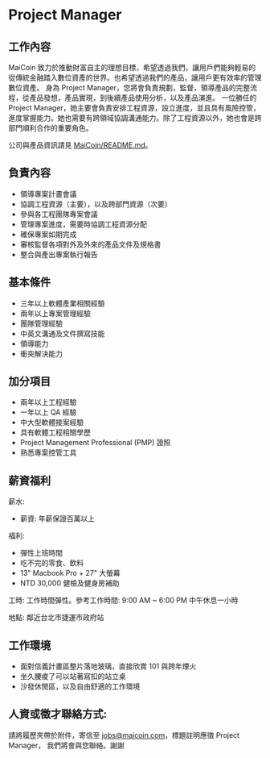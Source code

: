 # Project Manager

## 工作內容

MaiCoin 致力於推動財富自主的理想目標，希望透過我們，讓用戶們能夠輕易的從傳統金融踏入數位資產的世界。也希望透過我們的產品，讓用戶更有效率的管理數位資產。
身為 Project Manager，您將會負責規劃，監督，領導產品的完整流程，從產品發想，產品實現，到後續產品使用分析，以及產品演進。
一位勝任的 Project Manager，她主要會負責安排工程資源，設立進度，並且具有風險控管，進度掌握能力。她也需要有跨領域協調溝通能力。除了工程資源以外，她也會是跨部門順利合作的重要角色。

公司與產品資訊請見 [MaiCoin/README.md](README.md)。

## 負責內容

* 領導專案計畫會議
* 協調工程資源（主要），以及跨部門資源（次要）
* 參與各工程團隊專案會議
* 管理專案進度，需要時協調工程資源分配
* 確保專案如期完成
* 審核監督各項對外及外來的產品文件及規格書
* 整合與產出專案執行報告

## 基本條件

* 三年以上軟體產業相關經驗
* 兩年以上專案管理經驗
* 團隊管理經驗
* 中英文溝通及文件撰寫技能
* 領導能力
* 衝突解決能力

## 加分項目

* 兩年以上工程經驗
* 一年以上 QA 經驗
* 中大型軟體接案經驗
* 具有軟體工程相關學歷
* Project Management Professional (PMP) 證照
* 熟悉專案控管工具

## 薪資福利

薪水:

* 薪資: 年薪保證百萬以上

福利:

* 彈性上班時間
* 吃不完的零食、飲料
* 13" Macbook Pro + 27" 大螢幕
* NTD 30,000 健檢及健身房補助

工時: 工作時間彈性。參考工作時間: 9:00 AM ~ 6:00 PM 中午休息一小時

地點: 鄰近台北市捷運市政府站

## 工作環境

* 面對信義計畫區整片落地玻璃，直接欣賞 101 與跨年煙火
* 坐久腰痠了可以站著寫扣的站立桌
* 沙發休閒區，以及自由舒適的工作環境

## 人資或徵才聯絡方式:
請將履歷夾帶於附件，寄信至 jobs@maicoin.com，標題註明應徵 Project Manager，
我們將會與您聯絡。謝謝

